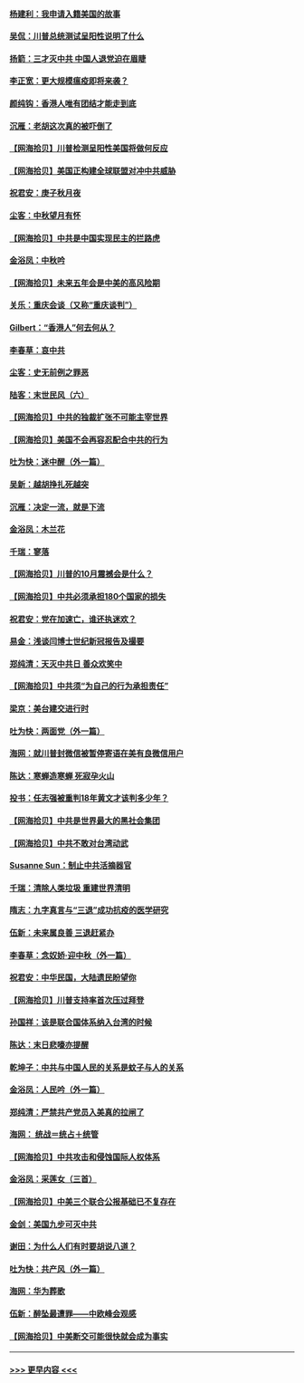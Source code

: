 #### [杨建利：我申请入籍美国的故事](../pages/nsc993/n12455635.md?t=10061651) 
#### [吴侃：川普总统测试呈阳性说明了什么](../pages/nsc993/n12451869.md?t=10061651) 
#### [扬箭：三才灭中共 中国人退党迫在眉睫](../pages/nsc993/n12451842.md?t=10061651) 
#### [李正宽：更大规模瘟疫即将来袭？](../pages/nsc993/n12451455.md?t=10061651) 
#### [颜纯钩：香港人唯有团结才能走到底](../pages/nsc993/n12450870.md?t=10061651) 
#### [沉雁：老胡这次真的被吓倒了](../pages/nsc993/n12449796.md?t=10061651) 
#### [【网海拾贝】川普检测呈阳性美国将做何反应](../pages/nsc993/n12449042.md?t=10061651) 
#### [【网海拾贝】美国正构建全球联盟对冲中共威胁](../pages/nsc993/n12446580.md?t=10061651) 
#### [祝君安：庚子秋月夜](../pages/nsc993/n12445870.md?t=10061651) 
#### [尘客：中秋望月有怀](../pages/nsc993/n12444632.md?t=10061651) 
#### [【网海拾贝】中共是中国实现民主的拦路虎](../pages/nsc993/n12443573.md?t=10061651) 
#### [金浴凤：中秋吟](../pages/nsc993/n12441773.md?t=10061651) 
#### [【网海拾贝】未来五年会是中美的高风险期](../pages/nsc993/n12440760.md?t=10061651) 
#### [关乐：重庆会谈（又称“重庆谈判”）](../pages/nsc993/n12437525.md?t=10061651) 
#### [Gilbert：“香港人”何去何从？](../pages/nsc993/n12435894.md?t=10061651) 
#### [李春草：哀中共](../pages/nsc993/n12435874.md?t=10061651) 
#### [尘客：史无前例之罪恶](../pages/nsc993/n12435762.md?t=10061651) 
#### [陆客：末世民风（六）](../pages/nsc993/n12435354.md?t=10061651) 
#### [【网海拾贝】中共的独裁扩张不可能主宰世界](../pages/nsc993/n12435151.md?t=10061651) 
#### [【网海拾贝】美国不会再容忍配合中共的行为](../pages/nsc993/n12433808.md?t=10061651) 
#### [吐为快：迷中醒（外一篇）](../pages/nsc993/n12433585.md?t=10061651) 
#### [吴新：越胡挣扎死越突](../pages/nsc993/n12433562.md?t=10061651) 
#### [沉雁：决定一流，就是下流](../pages/nsc993/n12432128.md?t=10061651) 
#### [金浴凤：木兰花](../pages/nsc993/n12432124.md?t=10061651) 
#### [千瑞：寥落](../pages/nsc993/n12432071.md?t=10061651) 
#### [【网海拾贝】川普的10月震撼会是什么？](../pages/nsc993/n12431624.md?t=10061651) 
#### [【网海拾贝】中共必须承担180个国家的损失](../pages/nsc993/n12428893.md?t=10061651) 
#### [祝君安：党在加速亡，谁还执迷欢？](../pages/nsc993/n12428652.md?t=10061651) 
#### [易金：浅谈闫博士世纪新冠报告及撮要](../pages/nsc993/n12426822.md?t=10061651) 
#### [郑纯清：天灭中共日 善众欢笑中](../pages/nsc993/n12426784.md?t=10061651) 
#### [【网海拾贝】中共须“为自己的行为承担责任”](../pages/nsc993/n12426067.md?t=10061651) 
#### [梁京：美台建交进行时](../pages/nsc993/n12424066.md?t=10061651) 
#### [吐为快：两面党（外一篇）](../pages/nsc993/n12424043.md?t=10061651) 
#### [海网：就川普封微信被暂停寄语在美有良微信用户](../pages/nsc993/n12424021.md?t=10061651) 
#### [陈达：寒蝉造寒蝉 死寂孕火山](../pages/nsc993/n12423958.md?t=10061651) 
#### [投书：任志强被重判18年黄文才该判多少年？](../pages/nsc993/n12423672.md?t=10061651) 
#### [【网海拾贝】中共是世界最大的黑社会集团](../pages/nsc993/n12423543.md?t=10061651) 
#### [【网海拾贝】中共不敢对台湾动武](../pages/nsc993/n12421418.md?t=10061651) 
#### [Susanne Sun：制止中共活摘器官](../pages/nsc993/n12419654.md?t=10061651) 
#### [千瑞：清除人类垃圾 重建世界清明](../pages/nsc993/n12419414.md?t=10061651) 
#### [隋志：九字真言与“三退”成功抗疫的医学研究](../pages/nsc993/n12419248.md?t=10061651) 
#### [伍新：未来属良善 三退赶紧办](../pages/nsc993/n12418496.md?t=10061651) 
#### [李春草：念奴娇·迎中秋（外一篇）](../pages/nsc993/n12418465.md?t=10061651) 
#### [祝君安：中华民国，大陆遗民盼望你](../pages/nsc993/n12418089.md?t=10061651) 
#### [【网海拾贝】川普支持率首次压过拜登](../pages/nsc993/n12418050.md?t=10061651) 
#### [孙国祥：该是联合国体系纳入台湾的时候](../pages/nsc993/n12417369.md?t=10061651) 
#### [陈达：末日悲嚎亦提醒](../pages/nsc993/n12416736.md?t=10061651) 
#### [乾坤子：中共与中国人民的关系是蚊子与人的关系](../pages/nsc993/n12416632.md?t=10061651) 
#### [金浴凤：人民吟（外一篇）](../pages/nsc993/n12416567.md?t=10061651) 
#### [郑纯清：严禁共产党员入美真的拉闸了](../pages/nsc993/n12416550.md?t=10061651) 
#### [海网： 统战＝统占＋统管](../pages/nsc993/n12416404.md?t=10061651) 
#### [【网海拾贝】中共攻击和侵蚀国际人权体系](../pages/nsc993/n12416250.md?t=10061651) 
#### [金浴凤：采莲女（三首）](../pages/nsc993/n12415517.md?t=10061651) 
#### [【网海拾贝】中美三个联合公报基础已不复存在](../pages/nsc993/n12415054.md?t=10061651) 
#### [金剑：美国九步可灭中共](../pages/nsc993/n12413183.md?t=10061651) 
#### [谢田：为什么人们有时要胡说八道？](../pages/nsc993/n12411861.md?t=10061651) 
#### [吐为快：共产风（外一篇）](../pages/nsc993/n12411761.md?t=10061651) 
#### [海网：华为葬歌](../pages/nsc993/n12410381.md?t=10061651) 
#### [伍新：醉坠最遭罪——中欧峰会观感](../pages/nsc993/n12410364.md?t=10061651) 
#### [【网海拾贝】中美断交可能很快就会成为事实](../pages/nsc993/n12409495.md?t=10061651) 

----
#### [ >>> 更早内容 <<< ](../indexes/nsc993-earlier.md)
